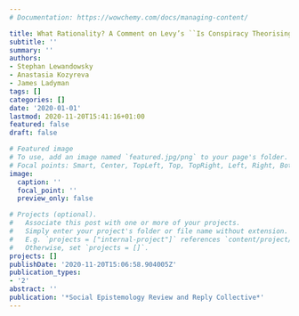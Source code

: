 ```yaml
---
# Documentation: https://wowchemy.com/docs/managing-content/

title: What Rationality? A Comment on Levy’s ``Is Conspiracy Theorising Irrational?''
subtitle: ''
summary: ''
authors:
- Stephan Lewandowsky
- Anastasia Kozyreva
- James Ladyman
tags: []
categories: []
date: '2020-01-01'
lastmod: 2020-11-20T15:41:16+01:00
featured: false
draft: false

# Featured image
# To use, add an image named `featured.jpg/png` to your page's folder.
# Focal points: Smart, Center, TopLeft, Top, TopRight, Left, Right, BottomLeft, Bottom, BottomRight.
image:
  caption: ''
  focal_point: ''
  preview_only: false

# Projects (optional).
#   Associate this post with one or more of your projects.
#   Simply enter your project's folder or file name without extension.
#   E.g. `projects = ["internal-project"]` references `content/project/deep-learning/index.md`.
#   Otherwise, set `projects = []`.
projects: []
publishDate: '2020-11-20T15:06:58.904005Z'
publication_types:
- '2'
abstract: ''
publication: '*Social Epistemology Review and Reply Collective*'
---
```

